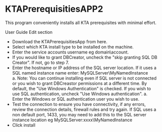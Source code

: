 # KTAPrerequisitiesAPP2

This program conveniently installs all KTA prerequisites with minimal effort.

User Guide Edit section

- Download the KTAPrerequisitiesApp from here.
- Select which KTA install type to be installed on the machine.
- Enter the service accounts username eg domain\account.
- If you would like to grant DBCreator, uncheck the "skip granting SQL DB Creator". If not, go to step 7.
- Enter the hostname or IP address of the SQL server location. If it uses a SQL named instance name enter:  MySQLServer\MyNamedInstance  
  a. Note: You can continue installing even if SQL server is not connected or you wish to grant DBCreastor permissions at a different time.
  By default, the "Use Windows Authentication" is checked.  If you wish to use SQL authentication, uncheck "Use Windows authentication".
  a. Enter the Windows or SQL authentication user you wish to use.
- Test the connection to ensure you have connectivity, if any errors, review the connection details, firewall rules and try again.  If SQL uses a non default port, 1433, you may need to add this to the SQL server instance location eg MySQLServer:xxxx\MyNamedInstance  
- Click install
